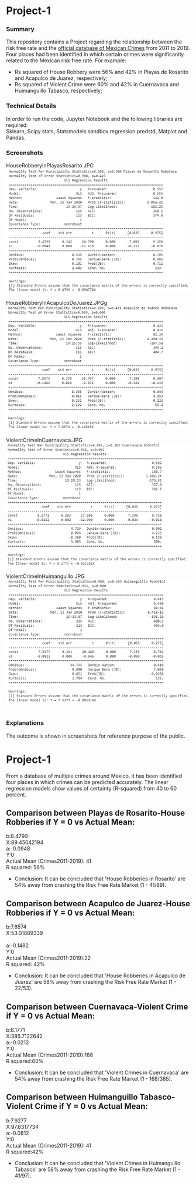 
# Project-1
### Summary
This repository contains a Project regarding the relationship between the risk free rate and the [official database of Mexican Crimes](https://www.gob.mx/sesnsp/acciones-y-programas/datos-abiertos-de-incidencia-delictiva) from 2011 to 2019.
Four places had been identified in which certain crimes were significantly related to the Mexican risk free rate. 
For example: 
* Rs squared of House Robbery were 56% and 42% in Playas de Rosarito and Acapulco de Juarez, respectively;
* Rs squared of Violent Crime were 60% and 42% in Cuernavaca and Huimanguillo Tabasco, respectively; 
### Technical Details
In order to run the code, Jupyter Notebook and the following libraries are required:<br>
Sklearn, Scipy.stats, Statsmodels.sandbox.regression.predstd, Matplot and Pandas.<br>
### Screenshots
HouseRobberyInPlayasRosarito.JPG<br>
![HouseRobberyInPlayasRosarito](HouseRobberyInPlayasRosarito.JPG)<br><br>
HouseRobberyInAcapulcoDeJuarez.JPGg<br>
![HouseRobberyInAcapulcoDeJuarez](HouseRobberyInAcapulcoDeJuarez.JPG)<br><br>
ViolentCrimeInCuernavaca.JPG<br>
![ViolentCrimeInCuernavaca](ViolentCrimeInCuernavaca.JPG)<br><br>
ViolentCrimeInHuimanguillo.JPG<br>
![ViolentCrimeInHuimanguillo](ViolentCrimeInHuimanguillo.JPG)<br><br>
### Explanations<br>
The outcome is shown in screenshots for reference purpose of the public.<br>

# Project-1
From a database of multiple crimes around Mexico, it has been identified four places in which crimes can be predicted accurately. The linear regression models show values of certainty (R-squared) from 40 to 60 percent.<br>

## Comparison between Playas de Rosarito-House Robberies	if Y = 0 vs Actual Mean:<br>
b:8.4799	<br>
X:89.45042194	<br>
a:-0.0948	<br>
Y:0	<br>
Actual Mean (Crimes2011-2019): 41 <br>
R squared: 56% <br>
* Conclusion: It can be concluded that 'House Robberies in Rosarito' are 54% away from crashing the Risk Free Rate Market (1 - 41/89).

## Comparison between Acapulco de Juarez-House Robberies	if Y = 0 vs Actual Mean:<br>
b:7.8574 <br>
X:53.01889339 <br>	
a:-0.1482	<br>
Y:0 <br>
Actual Mean (Crimes2011-2019):22 <br>
R squared: 42% <br>
* Conclusion: It can be concluded that 'House Robberies in Acapulco de Juarez' are 58% away from crashing the Risk Free Rate Market (1 - 22/53).

## Comparison between Cuernavaca-Violent Crime if Y = 0 vs Actual Mean:<br>
b:8.1771 <br>
X:385.7122642	<br>
a:-0.0212	<br>
Y:0 <br>
Actual Mean (Crimes2011-2019):168 <br>
R squared:60% <br>
* Conclusion: It can be concluded that 'Violent Crimes in Cuernavaca' are 54% away from crashing the Risk Free Rate Market (1 - 168/385).

## Comparison between Huimanguillo Tabasco-Violent Crime	if Y = 0 vs Actual Mean:<br>
b:7.9277 <br>
X:97.6317734 <br>
a:-0.0812	<br>
Y:0 <br>
Actual Mean (Crimes2011-2019): 41 <br>
R squared:42%
* Conclusion: It can be concluded that 'Violent Crimes in Huimanguillo Tabasco' are 58% away from crashing the Risk Free Rate Market (1 - 41/97).
